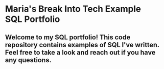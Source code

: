 
# Maria's Break Into Tech Example SQL Portfolio

## **Welcome to my SQL portfolio! This code repository contains examples of SQL I've written. Feel free to take a look and reach out if you have any questions.**
